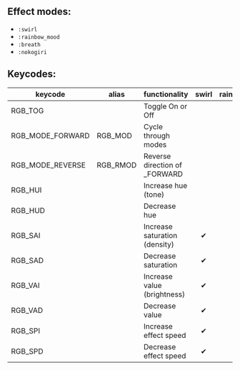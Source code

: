 ## Effect modes:
- `:swirl`
- `:rainbow_mood`
- `:breath`
- `:nokogiri`
 
## Keycodes:
|keycode|alias|functionality|swirl|rainbow_mood|breath|nokogiri|
| ---- | ---- | ---- | :--: | :--: | :--: | :--: |
|RGB_TOG||Toggle On or Off|||||
|RGB_MODE_FORWARD|RGB_MOD|Cycle through modes|||||
|RGB_MODE_REVERSE|RGB_RMOD|Reverse direction of _FORWARD|||||
|RGB_HUI||Increase hue (tone)|||✔|✔|
|RGB_HUD||Decrease hue|||✔|✔|
|RGB_SAI||Increase saturation (density)|✔|✔|✔|✔|
|RGB_SAD||Decrease saturation|✔|✔|✔|✔|
|RGB_VAI||Increase value (brightness)|✔|✔|✔|✔|
|RGB_VAD||Decrease value|✔|✔|✔|✔|
|RGB_SPI||Increase effect speed|✔|✔|✔|✔|
|RGB_SPD||Decrease effect speed|✔|✔|✔|✔|
